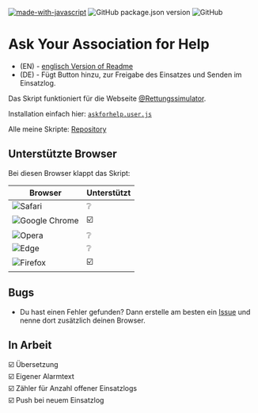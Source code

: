 [![made-with-javascript](https://img.shields.io/badge/Made%20with-JavaScript-1f425f.svg)](https://www.javascript.com)
![GitHub package.json version](https://img.shields.io/badge/version-v1.4-orange)
![GitHub](https://img.shields.io/github/license/qucla/resi-askforhelp)

# Ask Your Association for Help

- (EN) - [englisch Version of Readme](https://github.com/QuCla/resi-chat-askforhelp/blob/main/README_EN.md)
- (DE) - Fügt Button hinzu, zur Freigabe des Einsatzes und Senden im Einsatzlog.

Das Skript funktioniert für die Webseite [@Rettungssimulator](https://github.cim/Rettungssimulator).

Installation einfach hier: [`askforhelp.user.js`](https://github.com/QuCla/resi-chat-askforhelp/raw/main/resi-askforhelp.user.js)

Alle meine Skripte: [Repository](https://github.com/QuCla?tab=repositories)


## Unterstützte Browser

Bei diesen Browser klappt das Skript:


| Browser | Unterstützt                 |
| ------- | --------------------------- |
| ![Safari](https://img.shields.io/badge/Safari-000000?style=for-the-badge&logo=Safari&logoColor=white)                        | :grey_question:             |
| ![Google Chrome](https://img.shields.io/badge/Google%20Chrome-4285F4?style=for-the-badge&logo=GoogleChrome&logoColor=white)  | :ballot_box_with_check:     |
| ![Opera](https://img.shields.io/badge/Opera-FF1B2D?style=for-the-badge&logo=Opera&logoColor=white)                           | :grey_question:             |
| ![Edge](https://img.shields.io/badge/Edge-0078D7?style=for-the-badge&logo=Microsoft-edge&logoColor=white)                    | :grey_question:             |
| ![Firefox](https://img.shields.io/badge/Firefox-FF7139?style=for-the-badge&logo=Firefox-Browser&logoColor=white)             | :ballot_box_with_check:     |



## Bugs

 - Du hast einen Fehler gefunden? Dann erstelle am besten ein [Issue](https://github.com/QuCla/resi-chat-askforhelp/issues/new/choose) und nenne dort zusätzlich deinen Browser.

## In Arbeit

:ballot_box_with_check: Übersetzung <br>
:ballot_box_with_check: Eigener Alarmtext <br>
:ballot_box_with_check: Zähler für Anzahl offener Einsatzlogs <br>
:ballot_box_with_check: Push bei neuem Einsatzlog
